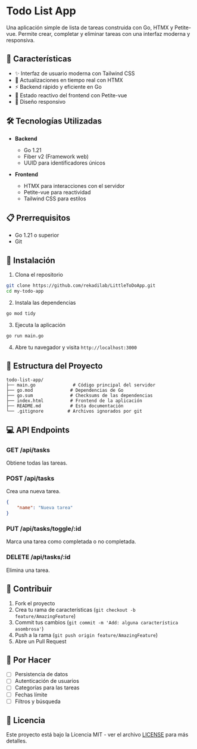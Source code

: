 # Todo List App

Una aplicación simple de lista de tareas construida con Go, HTMX y Petite-vue. Permite crear, completar y eliminar tareas con una interfaz moderna y responsiva.

## 🚀 Características

- ✨ Interfaz de usuario moderna con Tailwind CSS
- 🔄 Actualizaciones en tiempo real con HTMX
- ⚡ Backend rápido y eficiente en Go
- 🎯 Estado reactivo del frontend con Petite-vue
- 📱 Diseño responsivo

## 🛠️ Tecnologías Utilizadas

- **Backend**
  - Go 1.21
  - Fiber v2 (Framework web)
  - UUID para identificadores únicos

- **Frontend**
  - HTMX para interacciones con el servidor
  - Petite-vue para reactividad
  - Tailwind CSS para estilos

## 📋 Prerrequisitos

- Go 1.21 o superior
- Git

## 🔧 Instalación

1. Clona el repositorio
```bash
git clone https://github.com/rekadilab/LittleToDoApp.git
cd my-todo-app
```

2. Instala las dependencias
```bash
go mod tidy
```

3. Ejecuta la aplicación
```bash
go run main.go
```

4. Abre tu navegador y visita `http://localhost:3000`

## 📁 Estructura del Proyecto

```
todo-list-app/
├── main.go              # Código principal del servidor
├── go.mod              # Dependencias de Go
├── go.sum              # Checksums de las dependencias
├── index.html          # Frontend de la aplicación
├── README.md           # Esta documentación
└── .gitignore         # Archivos ignorados por git
```

## 💻 API Endpoints

### GET /api/tasks
Obtiene todas las tareas.

### POST /api/tasks
Crea una nueva tarea.
```json
{
    "name": "Nueva tarea"
}
```

### PUT /api/tasks/toggle/:id
Marca una tarea como completada o no completada.

### DELETE /api/tasks/:id
Elimina una tarea.

## 🤝 Contribuir

1. Fork el proyecto
2. Crea tu rama de características (`git checkout -b feature/AmazingFeature`)
3. Commit tus cambios (`git commit -m 'Add: alguna característica asombrosa'`)
4. Push a la rama (`git push origin feature/AmazingFeature`)
5. Abre un Pull Request

## 📝 Por Hacer

- [ ] Persistencia de datos
- [ ] Autenticación de usuarios
- [ ] Categorías para las tareas
- [ ] Fechas límite
- [ ] Filtros y búsqueda

## 📄 Licencia

Este proyecto está bajo la Licencia MIT - ver el archivo [LICENSE](LICENSE) para más detalles.
